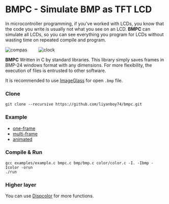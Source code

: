 # BMPC - Simulate BMP as TFT LCD 

In microcontroller programming, if you've worked with LCDs, you know that the code you write is usually not what you see on an LCD. **BMPC** can simulate all LCDs, so you can see everything you program for LCDs without wasting time on repeated compile and program.

![compas](https://user-images.githubusercontent.com/64005694/111913422-451fe880-8a83-11eb-96a2-ffc1e51f10a5.gif) &nbsp; &nbsp; &nbsp; &nbsp; ![clock](https://user-images.githubusercontent.com/64005694/111913407-376a6300-8a83-11eb-841d-3c30eb592a6e.gif)

**BMPC** Written in C by standard libraries.
This library simply saves frames in BMP-24 windows format with any dimensions. For more flexibility, the execution of files is entrusted to other software. 

It is recommended to use [ImageGlass](https://imageglass.org/) for open `.bmp` file.
### Clone
	git clone --recursive https://github.com/liyanboy74/bmpc.git

### Example
- [one-frame](./examples/one-frame.c)
- [multi-frame](./examples/multi-frame.c)
- [animated](./examples/animated.c)

### Compile & Run
	gcc examples/example.c bmpc.c bmp/bmp.c color/color.c -I. -Ibmp -Icolor -orun
	./run

### Higher layer 

You can use [Dispcolor](https://github.com/liyanboy74/dispcolor) for more functions. 

